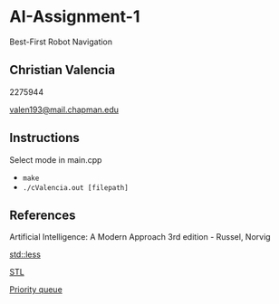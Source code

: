 # AI-Assignment-1
Best-First Robot Navigation

## Christian Valencia
2275944

valen193@mail.chapman.edu

## Instructions
Select mode in main.cpp
- `make`
- `./cValencia.out [filepath]`

## References
Artificial Intelligence: A Modern Approach 3rd edition - Russel, Norvig

[std::less](https://en.cppreference.com/w/cpp/utility/functional/less)

[STL](https://www.geeksforgeeks.org/the-c-standard-template-library-stl/)

[Priority queue](https://en.cppreference.com/w/cpp/container/priority_queue)
